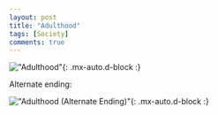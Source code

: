 ```yaml
---
layout: post
title: "Adulthood"
tags: [Society]
comments: true
---
```


!["Adulthood"](/comics/15-1.png){: .mx-auto.d-block :}

Alternate ending:

!["Adulthood (Alternate Ending)"](/comics/15-2.png){: .mx-auto.d-block :}
